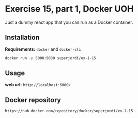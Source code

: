 # Exercise 15, part 1, Docker UOH

Just a dummy react app that you can run as a Docker container. 

## Installation

**Requirements:** `docker` and `docker-cli`

```sh
docker run -p 5000:5000 superjordi/ex-1-15
```


## Usage

**web url:** 
`http://localhost:5000/` 

## Docker repository

`https://hub.docker.com/repository/docker/superjordi/ex-1-15`